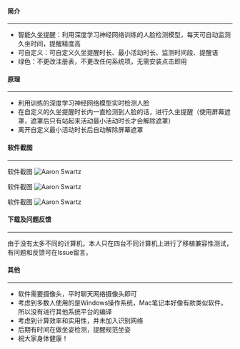 #### 简介
<hr>

- 智能久坐提醒：利用深度学习神经网络训练的人脸检测模型，每天可自动监测久坐时间，提醒精度高
- 可自定义：可自定义久坐提醒时长、最小活动时长、监测时间段、提醒语
- 绿色：不更改注册表，不更改任何系统项，无需安装点击即用


#### 原理
<hr>

- 利用训练的深度学习神经网络模型实时检测人脸
- 在自定义的久坐提醒时长内一直检测到人脸的话，进行久坐提醒（使用屏幕遮罩，遮罩后只有站起来活动最小活动时长才会解除遮罩）
- 离开自定义最小活动时长后自动解除屏幕遮罩


#### 软件截图
<hr>

软件截图
![Aaron Swartz](https://github.com/lanbing510/SedentaryReminder/raw/master/screenshots/sedentary-reminder-1.png)

软件截图
![Aaron Swartz](https://github.com/lanbing510/SedentaryReminder/raw/master/screenshots/sedentary-reminder-2.png)

软件截图
![Aaron Swartz](https://github.com/lanbing510/SedentaryReminder/raw/master/screenshots/sedentary-reminder-3.jpg)



#### 下载及问题反馈
<hr>

由于没有太多不同的计算机，本人只在四台不同计算机上进行了移植兼容性测试，有问题和反馈可在Issue留言。



#### 其他
<hr>

- 软件需要摄像头，平时聊天网络摄像头即可
- 考虑到多数人使用的是Windows操作系统，Mac笔记本好像有款类似软件，所以没有进行其他系统平台的编译
- 考虑到计算效率和实用性，并未加入识别网络
- 后期有时间在做坐姿检测，提醒规范坐姿
- 祝大家身体健康！